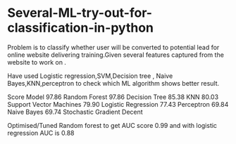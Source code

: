 # Several-ML-try-out-for-classification-in-python

Problem is to classify whether user will be converted to potential lead for online website delivering training.Given several features captured 
from the website to work on .

Have used Logistic regression,SVM,Decision tree , Naive Bayes,KNN,perceptron to check which ML algorithm shows better result.
	       
 Score    Model	
97.86	Random Forest
97.86	Decision Tree
85.38	KNN
80.03	Support Vector Machines
79.90	Logistic Regression
77.43	Perceptron
69.84	Naive Bayes
69.74	Stochastic Gradient Decent

Optimised/Tuned Random forest to get AUC score 0.99 and with logistic regression AUC is 0.88 
